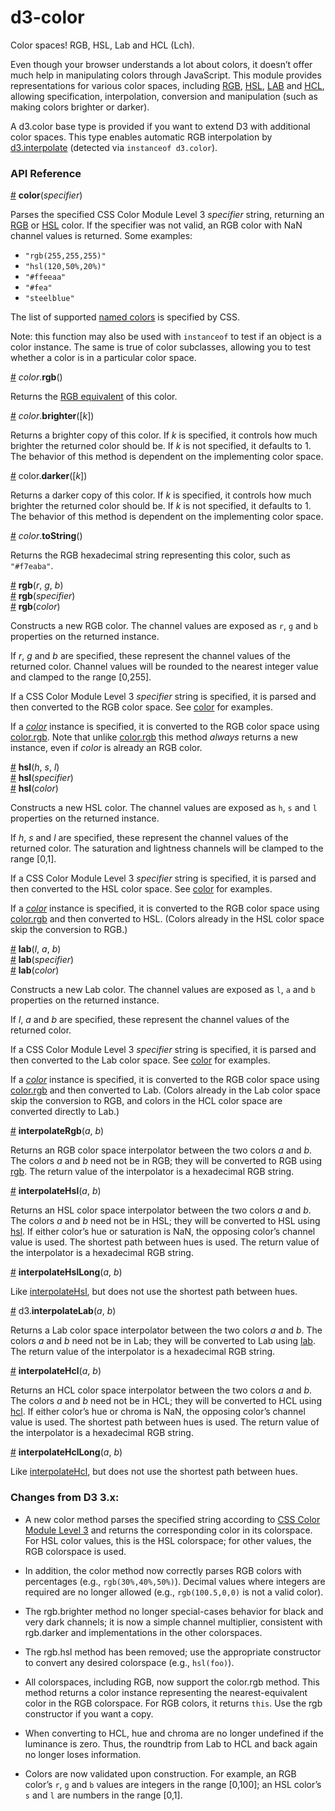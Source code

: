 # d3-color

Color spaces! RGB, HSL, Lab and HCL (Lch).

Even though your browser understands a lot about colors, it doesn’t offer much help in manipulating colors through JavaScript. This module provides representations for various color spaces, including [RGB](http://en.wikipedia.org/wiki/RGB_color_model), [HSL](http://en.wikipedia.org/wiki/HSL_and_HSV), [LAB](http://en.wikipedia.org/wiki/Lab_color_space) and [HCL](https://en.wikipedia.org/wiki/CIELUV_color_space#Cylindrical_representation), allowing specification, interpolation, conversion and manipulation (such as making colors brighter or darker).

A d3.color base type is provided if you want to extend D3 with additional color spaces. This type enables automatic RGB interpolation by [d3.interpolate](Transitions#d3_interpolate) (detected via `instanceof d3.color`).

### API Reference

<a name="color" href="#color">#</a> <b>color</b>(<i>specifier</i>)

Parses the specified CSS Color Module Level 3 *specifier* string, returning an [RGB](#rgb) or [HSL](#hsl) color. If the specifier was not valid, an RGB color with NaN channel values is returned. Some examples:

* `"rgb(255,255,255)"`
* `"hsl(120,50%,20%)"`
* `"#ffeeaa"`
* `"#fea"`
* `"steelblue"`

The list of supported [named colors](http://www.w3.org/TR/SVG/types.html#ColorKeywords) is specified by CSS.

Note: this function may also be used with `instanceof` to test if an object is a color instance. The same is true of color subclasses, allowing you to test whether a color is in a particular color space.

<a name="color_rgb" href="#color_rgb">#</a> *color*.<b>rgb</b>()

Returns the [RGB equivalent](#rgb) of this color.

<a name="color_brighter" href="#color_brighter">#</a> *color*.<b>brighter</b>([<i>k</i>])

Returns a brighter copy of this color. If *k* is specified, it controls how much brighter the returned color should be. If *k* is not specified, it defaults to 1. The behavior of this method is dependent on the implementing color space.

<a name="color_darker" href="#color_darker">#</a> color.<b>darker</b>([<i>k</i>])

Returns a darker copy of this color. If *k* is specified, it controls how much brighter the returned color should be. If *k* is not specified, it defaults to 1. The behavior of this method is dependent on the implementing color space.

<a name="color_toString" href="#color_toString">#</a> *color*.<b>toString</b>()

Returns the RGB hexadecimal string representing this color, such as `"#f7eaba"`.

<a name="rgb" href="#rgb">#</a> <b>rgb</b>(<i>r</i>, <i>g</i>, <i>b</i>)<br>
<a href="#rgb">#</a> <b>rgb</b>(<i>specifier</i>)<br>
<a href="#rgb">#</a> <b>rgb</b>(<i>color</i>)<br>

Constructs a new RGB color. The channel values are exposed as `r`, `g` and `b` properties on the returned instance.

If *r*, *g* and *b* are specified, these represent the channel values of the returned color. Channel values will be rounded to the nearest integer value and clamped to the range [0,255].

If a CSS Color Module Level 3 *specifier* string is specified, it is parsed and then converted to the RGB color space. See [color](#color) for examples.

If a [*color*](#color) instance is specified, it is converted to the RGB color space using [color.rgb](#color_rgb). Note that unlike [color.rgb](#color_rgb) this method *always* returns a new instance, even if *color* is already an RGB color.

<a name="hsl" href="#hsl">#</a> <b>hsl</b>(<i>h</i>, <i>s</i>, <i>l</i>)<br>
<a href="#hsl">#</a> <b>hsl</b>(<i>specifier</i>)<br>
<a href="#hsl">#</a> <b>hsl</b>(<i>color</i>)<br>

Constructs a new HSL color. The channel values are exposed as `h`, `s` and `l` properties on the returned instance.

If *h*, *s* and *l* are specified, these represent the channel values of the returned color. The saturation and lightness channels will be clamped to the range [0,1].

If a CSS Color Module Level 3 *specifier* string is specified, it is parsed and then converted to the HSL color space. See [color](#color) for examples.

If a [*color*](#color) instance is specified, it is converted to the RGB color space using [color.rgb](#color_rgb) and then converted to HSL. (Colors already in the HSL color space skip the conversion to RGB.)

<a name="lab" href="#lab">#</a> <b>lab</b>(<i>l</i>, <i>a</i>, <i>b</i>)<br>
<a href="#lab">#</a> <b>lab</b>(<i>specifier</i>)<br>
<a href="#lab">#</a> <b>lab</b>(<i>color</i>)<br>

Constructs a new Lab color. The channel values are exposed as `l`, `a` and `b` properties on the returned instance.

If *l*, *a* and *b* are specified, these represent the channel values of the returned color.

If a CSS Color Module Level 3 *specifier* string is specified, it is parsed and then converted to the Lab color space. See [color](#color) for examples.

If a [*color*](#color) instance is specified, it is converted to the RGB color space using [color.rgb](#color_rgb) and then converted to Lab. (Colors already in the Lab color space skip the conversion to RGB, and colors in the HCL color space are converted directly to Lab.)

<a name="interpolateRgb" href="#interpolateRgb">#</a> <b>interpolateRgb</b>(<i>a</i>, <i>b</i>)

Returns an RGB color space interpolator between the two colors *a* and *b*. The colors *a* and *b* need not be in RGB; they will be converted to RGB using [rgb](#rgb). The return value of the interpolator is a hexadecimal RGB string.

<a name="interpolateHsl" href="#interpolateHsl">#</a> <b>interpolateHsl</b>(<i>a</i>, <i>b</i>)

Returns an HSL color space interpolator between the two colors *a* and *b*. The colors *a* and *b* need not be in HSL; they will be converted to HSL using [hsl](#hsl). If either color’s hue or saturation is NaN, the opposing color’s channel value is used. The shortest path between hues is used. The return value of the interpolator is a hexadecimal RGB string.

<a name="interpolateHslLong" href="#interpolateHslLong">#</a> <b>interpolateHslLong</b>(<i>a</i>, <i>b</i>)

Like [interpolateHsl](#interpolateHsl), but does not use the shortest path between hues.

<a name="d3_interpolateLab" href="#d3_interpolateLab">#</a> d3.<b>interpolateLab</b>(<i>a</i>, <i>b</i>)

Returns a Lab color space interpolator between the two colors *a* and *b*. The colors *a* and *b* need not be in Lab; they will be converted to Lab using [lab](#lab). The return value of the interpolator is a hexadecimal RGB string.

<a name="interpolateHcl" href="#interpolateHcl">#</a> <b>interpolateHcl</b>(<i>a</i>, <i>b</i>)

Returns an HCL color space interpolator between the two colors *a* and *b*. The colors *a* and *b* need not be in HCL; they will be converted to HCL using [hcl](#hcl). If either color’s hue or chroma is NaN, the opposing color’s channel value is used. The shortest path between hues is used. The return value of the interpolator is a hexadecimal RGB string.

<a name="interpolateHclLong" href="#interpolateHclLong">#</a> <b>interpolateHclLong</b>(<i>a</i>, <i>b</i>)

Like [interpolateHcl](#interpolateHcl), but does not use the shortest path between hues.

### Changes from D3 3.x:

* A new color method parses the specified string according to [CSS Color Module Level 3](http://www.w3.org/TR/css3-color/#colorunits) and returns the corresponding color in its colorspace. For HSL color values, this is the HSL colorspace; for other values, the RGB colorspace is used.

* In addition, the color method now correctly parses RGB colors with percentages (e.g., `rgb(30%,40%,50%)`). Decimal values where integers are required are no longer allowed (e.g., `rgb(100.5,0,0)` is not a valid color).

* The rgb.brighter method no longer special-cases behavior for black and very dark channels; it is now a simple channel multiplier, consistent with rgb.darker and implementations in the other colorspaces.

* The rgb.hsl method has been removed; use the appropriate constructor to convert any desired colorspace (e.g., `hsl(foo)`).

* All colorspaces, including RGB, now support the color.rgb method. This method returns a color instance representing the nearest-equivalent color in the RGB colorspace. For RGB colors, it returns `this`. Use the rgb constructor if you want a copy.

* When converting to HCL, hue and chroma are no longer undefined if the luminance is zero. Thus, the roundtrip from Lab to HCL and back again no longer loses information.

* Colors are now validated upon construction. For example, an RGB color’s `r`, `g` and `b` values are integers in the range [0,100]; an HSL color’s `s` and `l` are numbers in the range [0,1].
